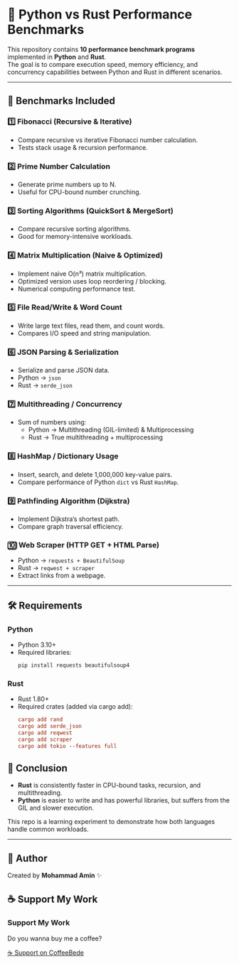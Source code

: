 # 🚀 Python vs Rust Performance Benchmarks  

This repository contains **10 performance benchmark programs** implemented in **Python** and **Rust**.  
The goal is to compare execution speed, memory efficiency, and concurrency capabilities between Python and Rust in different scenarios.  

---

## 📂 Benchmarks Included  

### 1️⃣ Fibonacci (Recursive & Iterative)
- Compare recursive vs iterative Fibonacci number calculation.  
- Tests stack usage & recursion performance.  

### 2️⃣ Prime Number Calculation  
- Generate prime numbers up to N.  
- Useful for CPU-bound number crunching.  

### 3️⃣ Sorting Algorithms (QuickSort & MergeSort)  
- Compare recursive sorting algorithms.  
- Good for memory-intensive workloads.  

### 4️⃣ Matrix Multiplication (Naive & Optimized)  
- Implement naive O(n³) matrix multiplication.  
- Optimized version uses loop reordering / blocking.  
- Numerical computing performance test.  

### 5️⃣ File Read/Write & Word Count  
- Write large text files, read them, and count words.  
- Compares I/O speed and string manipulation.  

### 6️⃣ JSON Parsing & Serialization  
- Serialize and parse JSON data.  
- Python → `json`  
- Rust → `serde_json`  

### 7️⃣ Multithreading / Concurrency  
- Sum of numbers using:  
  - Python → Multithreading (GIL-limited) & Multiprocessing  
  - Rust → True multithreading + multiprocessing  

### 8️⃣ HashMap / Dictionary Usage  
- Insert, search, and delete 1,000,000 key-value pairs.  
- Compare performance of Python `dict` vs Rust `HashMap`.  

### 9️⃣ Pathfinding Algorithm (Dijkstra)  
- Implement Dijkstra’s shortest path.  
- Compare graph traversal efficiency.  

### 🔟 Web Scraper (HTTP GET + HTML Parse)  
- Python → `requests + BeautifulSoup`  
- Rust → `reqwest + scraper`  
- Extract links from a webpage.  

---

## 🛠 Requirements  

### Python  
- Python 3.10+  
- Required libraries:  
  ```bash
  pip install requests beautifulsoup4
  ```


### Rust  
- Rust 1.80+
- Required crates (added via cargo add):
  ```toml
  cargo add rand
  cargo add serde_json
  cargo add reqwest
  cargo add scraper
  cargo add tokio --features full
  ```


## 🎯 Conclusion

- **Rust** is consistently faster in CPU-bound tasks, recursion, and multithreading.  
- **Python** is easier to write and has powerful libraries, but suffers from the GIL and slower execution.  

This repo is a learning experiment to demonstrate how both languages handle common workloads.

---

## 📌 Author

Created by **Mohammad Amin** ✨

## ☕ Support My Work

<div class="support-section">
    <h3>Support My Work</h3>
    <p>Do you wanna buy me a coffee?</p>
    <a href="https://www.coffeebede.com/amin98hosseini" target="_blank" class="support-btn">
        ☕ Support on CoffeeBede
    </a>
</div>